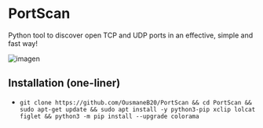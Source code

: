 # PortScan
Python tool to discover open TCP and UDP ports in an effective, simple and fast way!

![imagen](https://user-images.githubusercontent.com/132360962/235687900-ed6928d2-9310-4f11-903b-cf324feec383.png)

## Installation (one-liner)
* ``git clone https://github.com/OusmaneB20/PortScan && cd PortScan && sudo apt-get update && sudo apt install -y python3-pip xclip lolcat figlet && python3 -m pip install --upgrade colorama``
